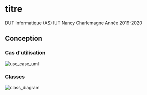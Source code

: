 # titre #

DUT Informatique (AS)
IUT Nancy Charlemagne
Année 2019-2020

## Conception ##

### Cas d'utilisation ###

![use_case_uml](uml/use_case_uml.png)

### Classes ###

![class_diagram](uml/class_diag.png)
